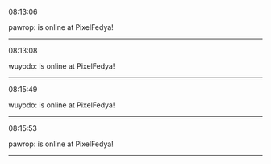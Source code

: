 08:13:06

pawrop: is online at PixelFedya!

---

08:13:08

wuyodo: is online at PixelFedya!

---

08:15:49

wuyodo: is online at PixelFedya!

---

08:15:53

pawrop: is online at PixelFedya!

---


